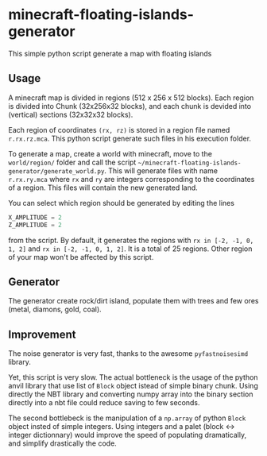 # minecraft-floating-islands-generator
This simple python script generate a map with floating islands

## Usage

A minecraft map is divided in regions (512 x 256 x 512 blocks).
Each region is divided into Chunk (32x256x32 blocks),
and each chunk is devided into
(vertical) sections (32x32x32 blocks).

Each region of coordinates `(rx, rz)` is stored in a region file
named `r.rx.rz.mca`. This python script generate such
files in his execution folder.

To generate a map, create a world with minecraft,
 move to the `world/region/` folder and call the
script `~/minecraft-floating-islands-generator/generate_world.py`.
This will generate files with name `r.rx.ry.mca` where `rx` and `ry`
are integers corresponding to the coordinates of a region.
This files will contain the new generated land.

You can select which region should be generated by editing the lines
```python
X_AMPLITUDE = 2
Z_AMPLITUDE = 2
```
from the script. By default, it generates the regions
 with `rx in [-2, -1, 0, 1, 2]` and `rx in [-2, -1, 0, 1, 2]`.
It is a total of 25 regions.
Other region of your map won't be affected by this script.

## Generator

The generator create rock/dirt island, populate them with trees and few ores
(metal, diamons, gold, coal).

## Improvement
The noise generator is very fast, thanks to the awesome `pyfastnoisesimd`
library.

Yet, this script is very slow.
The actual bottleneck is the usage of
the python anvil library that use list of `Block` object istead of
simple binary chunk. Using directly the NBT library and
converting numpy array into the binary section directly into a nbt file
could reduce saving to few seconds.

The second bottlebeck is the manipulation of a `np.array` of python
`Block` object insted of simple integers. Using integers and a palet
(block <-> integer dictionnary) would improve the speed of populating
dramatically, and simplify drastically the code.
